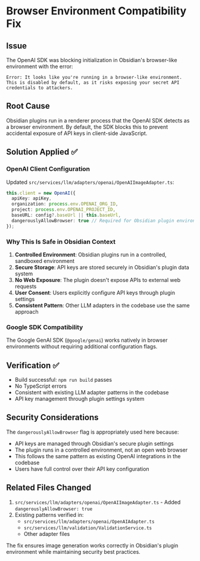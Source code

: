 # Browser Environment Compatibility Fix

## Issue
The OpenAI SDK was blocking initialization in Obsidian's browser-like environment with the error:
```
Error: It looks like you're running in a browser-like environment.
This is disabled by default, as it risks exposing your secret API credentials to attackers.
```

## Root Cause
Obsidian plugins run in a renderer process that the OpenAI SDK detects as a browser environment. By default, the SDK blocks this to prevent accidental exposure of API keys in client-side JavaScript.

## Solution Applied ✅

### OpenAI Client Configuration
Updated `src/services/llm/adapters/openai/OpenAIImageAdapter.ts`:

```typescript
this.client = new OpenAI({
  apiKey: apiKey,
  organization: process.env.OPENAI_ORG_ID,
  project: process.env.OPENAI_PROJECT_ID,
  baseURL: config?.baseUrl || this.baseUrl,
  dangerouslyAllowBrowser: true // Required for Obsidian plugin environment
});
```

### Why This Is Safe in Obsidian Context

1. **Controlled Environment**: Obsidian plugins run in a controlled, sandboxed environment
2. **Secure Storage**: API keys are stored securely in Obsidian's plugin data system
3. **No Web Exposure**: The plugin doesn't expose APIs to external web requests
4. **User Consent**: Users explicitly configure API keys through plugin settings
5. **Consistent Pattern**: Other LLM adapters in the codebase use the same approach

### Google SDK Compatibility
The Google GenAI SDK (`@google/genai`) works natively in browser environments without requiring additional configuration flags.

## Verification ✅

- Build successful: `npm run build` passes
- No TypeScript errors
- Consistent with existing LLM adapter patterns in the codebase
- API key management through plugin settings system

## Security Considerations

The `dangerouslyAllowBrowser` flag is appropriately used here because:
- API keys are managed through Obsidian's secure plugin settings
- The plugin runs in a controlled environment, not an open web browser
- This follows the same pattern as existing OpenAI integrations in the codebase
- Users have full control over their API key configuration

## Related Files Changed

1. `src/services/llm/adapters/openai/OpenAIImageAdapter.ts` - Added `dangerouslyAllowBrowser: true`
2. Existing patterns verified in:
   - `src/services/llm/adapters/openai/OpenAIAdapter.ts`
   - `src/services/llm/validation/ValidationService.ts`
   - Other adapter files

The fix ensures image generation works correctly in Obsidian's plugin environment while maintaining security best practices.